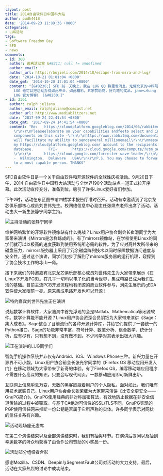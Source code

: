 ```yaml
---
layout: post
title: 2014自由软件日中国科大站
author: pudh4418
date: '2014-09-23 11:09:36 +0800'
categories:
- LUG活动
tags:
- Software Freedom Day
- SFD
- news
comments:
- id: 300
  author: 逃离活动室 &#8211; null != undefined
  author_email: ''
  author_url: https://bojieli.com/2014/10/escape-from-msra-and-lug/
  date: '2014-10-21 01:01:04 +0800'
  date_gmt: '2014-10-20 17:01:04 +0800'
  content: "[&#8230;] SFD 前一天晚上，我在 LUG QQ 群里发消息，炫耀北京的中科院 SFD 日程（那时小伙伴们都不知道我已经潜伏在寝室里啦）。下午参加合肥站活动之后，才发现科大
    LUG 也可以把活动办得如此专业、如此精彩。五家赞助商，好几箱的奖品，jameszhang 和 Yan Feng 前辈现身会场，HTML5 抽奖小程序……特别值得一提的是，虽然有五场演讲之多，但时间控制很好，准时结束了。（详情移步
    LUG 官方博客） [&#8230;]"
- id: 2361
  author: ralph juliano
  author_email: ralphjuliano@comcast.net
  author_url: http://www.mediablitzers.net
  date: '2017-09-24 22:41:54 +0800'
  date_gmt: '2017-09-24 14:41:54 +0800'
  content: "Re:   https://cloudplatform.googleblog.com/2014/06/rabbitmq-on-google-compute-engine.html
    \r\n\r\nPleaseelaborate on your capabilities andfeeto select and install the required
    components on this site -\r\n\r\nhttps://www.rabbitmq.com/documentation.html ,that
    will facilitate my ability to sendseveral millionemail\r\n\r\nmessagesdailyfrom
    my https://cloudplatform.googleblog.com/ account to the recipients in a US consumer
    database.       FYI-       https://cloud.google.com/compute/?utm_source=google&amp;utm_medium=cpc&amp;utm_campaign=2015-q1-cloud-northam-us-gae-bkws-freetrial-en
    \r\n\r\n      https://cloud.google.com/forrester-wave-leader/\r\n\r\n     Ralphjuliano@comcast.net
    -  Wilmington,  Delaware   USA\r\n\r\nP.S. You may choose to forward this request
    to a most capable person. THANKS"
---
```

SFD自由软件日是一个关于自由软件和开源软件的全球性庆祝活动。9月20日下午，2014 自由软件日中国科大站活动与全世界190个活动站点一道正式拉开序幕。此次活动宣传充分，准备到位，吸引了许多Linux爱好者们参加。

下午2时，活动在东区图书馆四楼学术报告厅准时召开。活动有幸邀请到了北京龙芯俱乐部核心成员刘世伟先生。校网络信息中心副主任张焕杰老师出席了活动。活动由大一新生张静宁同学主持。

![主持活动的张静宁同学](https://ftp.ustclug.org/wp-content/uploads/2014/09/IMG_0636_small.jpg)

维护网络繁忙的开源软件镜像站有什么挑战？Linux用户协会副会长崔灏同学为大家带来演讲《Mirrors是怎样炼成的》。有了mirrors镜像站，在学校使用Linux的同学们就可以以极高的速度获取到使用系统所必需的软件。为了应对高并发所带来的磁盘压力，mirrors服务器上采用了冗余磁盘阵列技术以同时保障数据访问速度与安全性。通过这个演讲，同学们初步了解到了mirrors服务器的运行机理，窥探到了协会技术工作的冰山一角。

接下来我们的特邀嘉宾北京龙芯俱乐部核心成员刘世伟先生为大家带来展示《在Linux下开发PCB》。在几乎一切均以电子化的当今世界，集成电路已成为我们生活的基础。目前主流PCB开发流程均有闭源的商业软件参与，刘先生展示的gEDA软件使大家眼前一亮。原来集成电路开发也可以开源！

![特约嘉宾刘世伟先生正在演讲](https://ftp.ustclug.org/wp-content/uploads/2014/09/mvi_064919-18-23.jpg)

说起数学计算软件，大家脑海中首先浮现的会是Matlab、Mathematica等闭源软件。数学计算能不能开源？Linux用户协会资深会员阴钰为大家带来演讲《Sage：集大成者》。Sage整合了目前流行的各种开源计算库，并给它们提供了一套统一的Python接口。Sage的功能非常丰富，符号计算、数值分析、组合数学、统计分析，应有尽有，只有想不到，没有做不到。不少同学对其表示出极大兴趣。

![正在演讲的LUG同学们](https://ftp.ustclug.org/wp-content/uploads/2014/09/he.png)

智能手机操作系统并非仅有Android、iOS、Windows Phone三种。新兴力量在开源界不可小觑。Linux用户协会前会长张光宇同学的《Firefox OS 移动应用开发入门》在移动领域为大家带来了新奇的体验。有了Firefox OS，编写移动端应用程序不需要什么高深的知识。只要会写现代网页，一款移动应用即可新鲜出炉。

互联网上信息瞬息万变，无数的黑客觊觎着用户的个人隐私。面对如此，我们唯有用技术武装自己。Linux用户协会会长张荣葳为大家带来演讲《比安全更安全——GnuPG简介》。GnuPG使用经典的非对称加密算法，有效地防止数据在非安全信道传输的过程中被窃取。与基于CA绝对可信性的SSL/TLS不同，GnuPG实现的PGP使用信任网来推断一份公钥是否属于它所声称的实体。许多同学表示对网状的信任关系有兴趣。

![活动现场座无虚席](https://ftp.ustclug.org/wp-content/uploads/2014/09/IMG_0635_small.jpg)

在第二个演讲结束以及全部演讲结束时，我们有抽奖环节。在演讲后提问以及抽到幸运数字的听众均获得了由合作公司赞助的小奖品一份。

![活动部分组织者合影](https://ftp.ustclug.org/wp-content/uploads/2014/09/IMG_0739_small.jpg)

感谢Mozilla、CSDN、Deepin与SegmentFault公司对活动的大力支持。最后，活动在大家热烈的讨论中成功结束。
